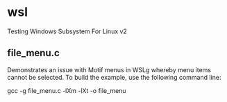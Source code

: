 # wsl
Testing Windows Subsystem For Linux v2

file_menu.c
-----------

Demonstrates an issue with Motif menus in WSLg whereby menu items cannot be selected.  To build the example, use the following command line:

gcc -g file_menu.c -lXm -lXt -o file_menu


